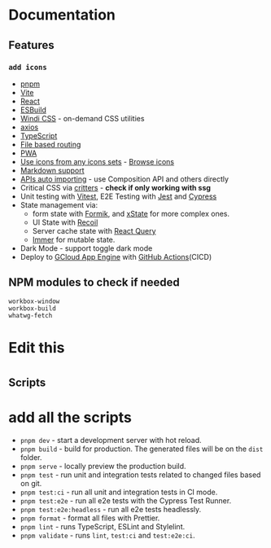# Documentation

## Features

### ```add icons```

- [pnpm](https://pnpm.io/)
- [Vite](https://github.com/vitejs/vite)
- [React](https://github.com/facebook/react)
- [ESBuild](https://github.com/evanw/esbuild)
- [Windi CSS](https://windicss.org/) - on-demand CSS utilities
- [axios](https://github.com/axios/axios)
- [TypeScript](https://github.com/microsoft/TypeScript)
- [File based routing](https://github.com/hannoeru/vite-plugin-pages)
- [PWA]()
- [Use icons from any icons sets](https://github.com/antfu/unplugin-icons) - [Browse icons](https://icones.js.org/)
- [Markdown support](https://github.com/brillout/vite-plugin-mdx)
- [APIs auto importing](https://github.com/antfu/unplugin-auto-import) - use Composition API and others directly
- Critical CSS via [critters](https://github.com/GoogleChromeLabs/critters) - **check if only working with ssg**
- Unit testing with [Vitest](https://github.com/vitest-dev/vitest), E2E Testing with [Jest](https://jestjs.io/)
  and [Cypress](https://www.cypress.io/)
- State management via:
    - form state with [Formik](https://formik.org/docs/overview), and [xState](https://xstate.js.org/) for more complex ones.
    - UI State with [Recoil](https://recoiljs.org/)
    - Server cache state with [React Query](https://react-query.tanstack.com/overview)
    - [Immer](https://immerjs.github.io/immer/) for mutable state.
- Dark Mode - support toggle dark mode
- Deploy to [GCloud App Engine]() with [GitHub Actions]()(CICD)

## NPM modules to check if needed

```
workbox-window
workbox-build
whatwg-fetch

```

# **Edit this**

#

#

#

## Scripts
# add all the scripts
- `pnpm dev` - start a development server with hot reload.
- `pnpm build` - build for production. The generated files will be on the `dist` folder.
- `pnpm serve` - locally preview the production build.
- `pnpm test` - run unit and integration tests related to changed files based on git.
- `pnpm test:ci` - run all unit and integration tests in CI mode.
- `pnpm test:e2e` - run all e2e tests with the Cypress Test Runner.
- `pnpm test:e2e:headless` - run all e2e tests headlessly.
- `pnpm format` - format all files with Prettier.
- `pnpm lint` - runs TypeScript, ESLint and Stylelint.
- `pnpm validate` - runs `lint`, `test:ci` and `test:e2e:ci`.
